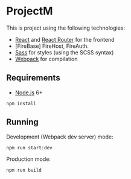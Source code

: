 # ProjectM

This is project using the following technologies:
- [React](https://facebook.github.io/react/) and [React Router](https://reacttraining.com/react-router/) for the frontend
- [FireBase] FireHost, FireAuth.
- [Sass](http://sass-lang.com/) for styles (using the SCSS syntax)
- [Webpack](https://webpack.github.io/) for compilation


## Requirements

- [Node.js](https://nodejs.org/en/) 6+

```shell
npm install
```


## Running

Development (Webpack dev server) mode:

```shell
npm run start:dev
```

Production mode:

```shell
npm run build
```

